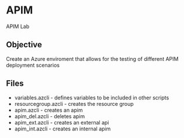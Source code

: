 # APIM
APIM Lab 

## Objective
Create an Azure enviroment that allows for the testing of different APIM deployment scenarios

## Files
- variables.azcli - defines variables to be included in other scripts
- resourcegroup.azcli - creates the resource group
- apim.azcli - creates an apim
- apim_del.azcli - deletes apim
- apim_ext.azcli - creates an external api
- apim_int.azcli - creates an internal apim

